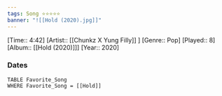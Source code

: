 ```yaml
---
tags: Song ⭐⭐⭐⭐⭐ 
banner: "![[Hold (2020).jpg]]"
---
```

[Time:: 4:42]
[Artist:: [[Chunkz X Yung Filly]] ]
[Genre:: Pop]
[Played:: 8]
[Album:: [[Hold (2020)]]]
[Year:: 2020]
### Dates
````dataview
TABLE Favorite_Song
WHERE Favorite_Song = [[Hold]]
````